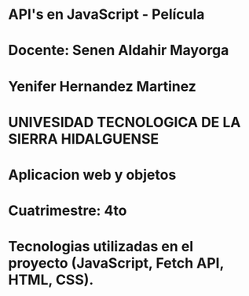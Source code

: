 # API's en JavaScript - Película
# Docente: Senen Aldahir Mayorga
# Yenifer Hernandez Martinez
# UNIVESIDAD TECNOLOGICA DE LA SIERRA HIDALGUENSE
# Aplicacion web y objetos
# Cuatrimestre: 4to
# Tecnologias utilizadas en el proyecto (JavaScript, Fetch API, HTML, CSS).